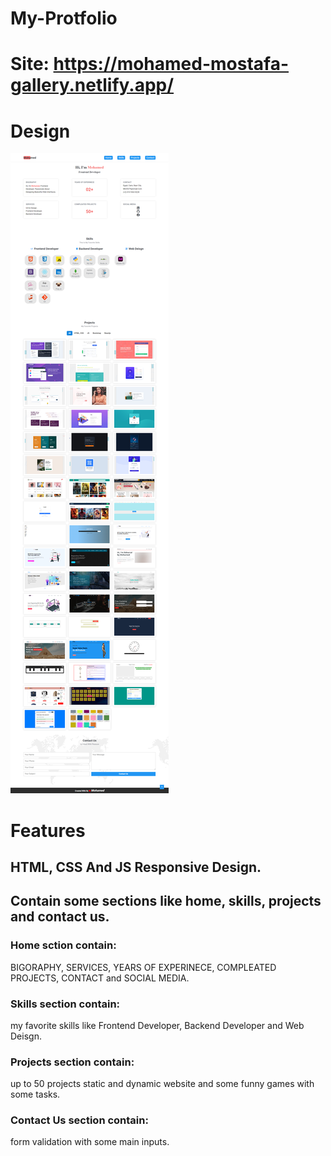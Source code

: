 # My-Protfolio

# Site: https://mohamed-mostafa-gallery.netlify.app/

# Design

![Getting Started](./website.png)

# Features

## HTML, CSS And JS Responsive Design.

## Contain some sections like home, skills, projects and contact us.

### Home sction contain:

BIGORAPHY, SERVICES, YEARS OF EXPERINECE, COMPLEATED PROJECTS, CONTACT and SOCIAL MEDIA.

### Skills section contain:

my favorite skills like Frontend Developer, Backend Developer and Web Deisgn.

### Projects section contain:

up to 50 projects static and dynamic website and some funny games with some tasks.

### Contact Us section contain:

form validation with some main inputs.
